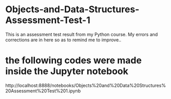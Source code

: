 # Objects-and-Data-Structures-Assessment-Test-1
This is an assessment test result from my Python course. My errors and corrections are in here so as to remind me to improve..

# the following codes were made inside the Jupyter notebook


http://localhost:8888/notebooks/Objects%20and%20Data%20Structures%20Assessment%20Test%201.ipynb
